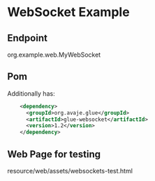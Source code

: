 # WebSocket Example

## Endpoint
 
org.example.web.MyWebSocket

## Pom

Additionally has:

```xml
    <dependency>
      <groupId>org.avaje.glue</groupId>
      <artifactId>glue-websocket</artifactId>
      <version>1.2</version>
    </dependency>
```

## Web Page for testing

resource/web/assets/websockets-test.html
